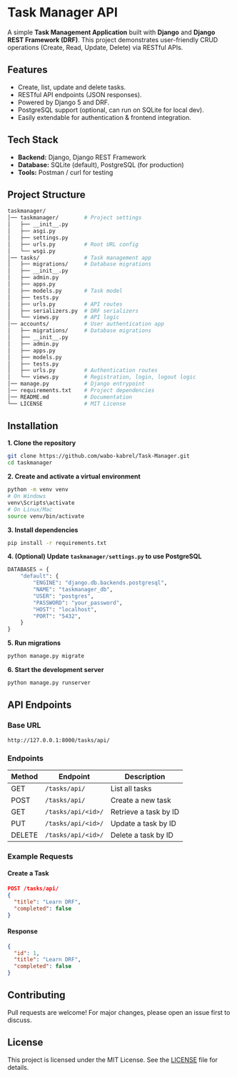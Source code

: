 # Task Manager API
A simple **Task Management Application** built with **Django** and **Django REST Framework (DRF)**.
This project demonstrates user-friendly CRUD operations (Create, Read, Update, Delete) via RESTful APIs.

## Features
- Create, list, update and delete tasks.
- RESTful API endpoints (JSON responses).
- Powered by Django 5 and DRF.
- PostgreSQL support (optional, can run on SQLite for local dev).
- Easily extendable for authentication & frontend integration.


## Tech Stack
- **Backend:** Django, Django REST Framework
- **Database:** SQLite (default), PostgreSQL (for production)
- **Tools:** Postman / curl for testing

## Project Structure
```bash
taskmanager/
│── taskmanager/        # Project settings
│   ├── __init__.py
│   ├── asgi.py
│   ├── settings.py
│   ├── urls.py         # Root URL config
│   └── wsgi.py
│── tasks/              # Task management app
│   ├── migrations/     # Database migrations
│   ├── __init__.py
│   ├── admin.py
│   ├── apps.py
│   ├── models.py       # Task model
│   ├── tests.py
│   ├── urls.py         # API routes
│   ├── serializers.py  # DRF serializers
│   └── views.py        # API logic
│── accounts/           # User authentication app
│   ├── migrations/     # Database migrations
│   ├── __init__.py
│   ├── admin.py
│   ├── apps.py
│   ├── models.py
│   ├── tests.py
│   ├── urls.py         # Authentication routes
│   └── views.py        # Registration, login, logout logic
│── manage.py           # Django entrypoint
│── requirements.txt    # Project dependencies
│── README.md           # Documentation
└── LICENSE             # MIT License
```

## Installation
**1. Clone the repository**
```bash
git clone https://github.com/wabo-kabrel/Task-Manager.git
cd taskmanager
```

**2. Create and activate a virtual environment**
```bash
python -m venv venv
# On Windows
venv\Scripts\activate
# On Linux/Mac
source venv/bin/activate
```

**3. Install dependencies**
```bash
pip install -r requirements.txt
```
**4. (Optional) Update `taskmanager/settings.py` to use PostgreSQL**
```python
DATABASES = {
    "default": {
        "ENGINE": "django.db.backends.postgresql",
        "NAME": "taskmanager_db",
        "USER": "postgres",
        "PASSWORD": "your_password",
        "HOST": "localhost",
        "PORT": "5432",
    }
}
```

**5. Run migrations**
```bash
python manage.py migrate
```

**6. Start the development server**
```bash
python manage.py runserver
```

## API Endpoints
### Base URL
```
http://127.0.0.1:8000/tasks/api/
```
### Endpoints

| Method | Endpoint           | Description           |
| ------ | ------------------ | --------------------- |
| GET    | `/tasks/api/`      | List all tasks        |
| POST   | `/tasks/api/`      | Create a new task     |
| GET    | `/tasks/api/<id>/` | Retrieve a task by ID |
| PUT    | `/tasks/api/<id>/` | Update a task by ID   |
| DELETE | `/tasks/api/<id>/` | Delete a task by ID   |

### Example Requests
#### Create a Task
```json
POST /tasks/api/
{
  "title": "Learn DRF",
  "completed": false
}
```
#### Response
```json
{
  "id": 1,
  "title": "Learn DRF",
  "completed": false
}
```

## Contributing
Pull requests are welcome! For major changes, please open an issue first to discuss.

## License
This project is licensed under the MIT License. See the [LICENSE](LICENSE) file for details.








